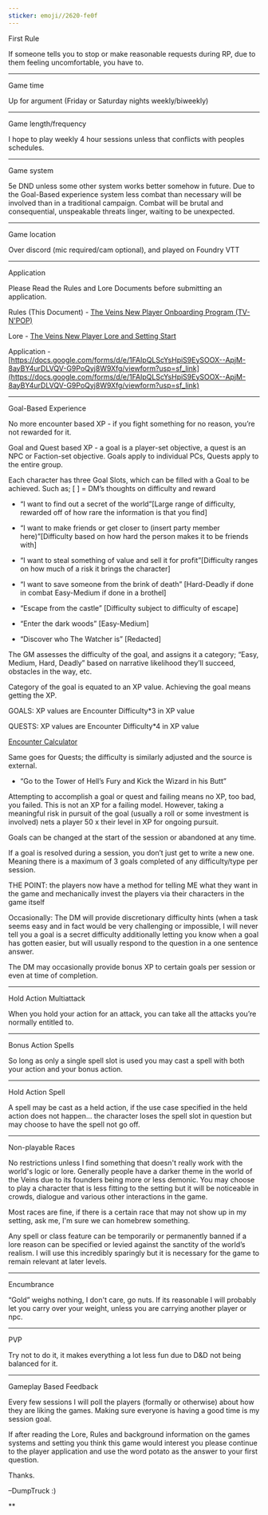 ```yaml
---
sticker: emoji//2620-fe0f
---
```


First Rule

If someone tells you to stop or make reasonable requests during RP, due to them feeling uncomfortable, you have to.

---

Game time

Up for argument (Friday or Saturday nights weekly/biweekly)

---

Game length/frequency

I hope to play weekly 4 hour sessions unless that conflicts with peoples schedules. 

---

Game system

5e DND unless some other system works better somehow in future. Due to the Goal-Based experience system less combat than necessary will be involved than in a traditional campaign. Combat will be brutal and consequential, unspeakable threats linger, waiting to be unexpected. 

---

Game location

Over discord (mic required/cam optional), and played on Foundry VTT

---

Application

Please Read the Rules and Lore Documents before submitting an application.

  

Rules (This Document) - [The Veins New Player Onboarding Program (TV-N'POP)](https://docs.google.com/document/d/1JJsM3cjpe9HIZNz8hPsYMNNMojPKoeth_Qz4mbVGiEg/edit?usp=sharing)

  

Lore - [The Veins New Player Lore and Setting Start](https://docs.google.com/document/d/15bjwseMRDizYvDCpAN1qmj2DDzehJJYTJYSchvWGrCI/edit?usp=sharing)

  

Application - [https://docs.google.com/forms/d/e/1FAIpQLScYsHpiS9EySOOX--ApjM-8ayBY4urDLVQV-G9PoQyj8W9Xfg/viewform?usp=sf_link](https://docs.google.com/forms/d/e/1FAIpQLScYsHpiS9EySOOX--ApjM-8ayBY4urDLVQV-G9PoQyj8W9Xfg/viewform?usp=sf_link)

---

  

Goal-Based Experience

No more encounter based XP - if you fight something for no reason, you’re not rewarded for it.

  

Goal and Quest based XP - a goal is a player-set objective, a quest is an NPC or Faction-set objective. Goals apply to individual PCs, Quests apply to the entire group.

  

Each character has three Goal Slots, which can be filled with a Goal to be achieved. Such as; [ ] = DM’s thoughts on difficulty and reward

- “I want to find out a secret of the world”[Large range of difficulty, rewarded off of how rare the information is that you find]
    
- “I want to make friends or get closer to (insert party member here)”[Difficulty based on how hard the person makes it to be friends with]
    
- “I want to steal something of value and sell it for profit”[Difficulty ranges on how much of a risk it brings the character]
    
- “I want to save someone from the brink of death” [Hard-Deadly if done in combat Easy-Medium if done in a brothel]
    
- “Escape from the castle” [Difficulty subject to difficulty of escape]
    
- “Enter the dark woods” [Easy-Medium]
    
- “Discover who The Watcher is” [Redacted]
    

  

The GM assesses the difficulty of the goal, and assigns it a category; “Easy, Medium, Hard, Deadly” based on narrative likelihood they’ll succeed, obstacles in the way, etc.

  

Category of the goal is equated to an XP value. Achieving the goal means getting the XP.

  

GOALS: XP values are Encounter Difficulty*3 in XP value

QUESTS: XP values are Encounter Difficulty*4 in XP value

[Encounter Calculator](https://www.dndbeyond.com/sources/basic-rules/building-combat-encounters#CombatEncounterDifficulty)

Same goes for Quests; the difficulty is similarly adjusted and the source is external.

- “Go to the Tower of Hell’s Fury and Kick the Wizard in his Butt”
    

  

Attempting to accomplish a goal or quest and failing means no XP, too bad, you failed. This is not an XP for a failing model. However, taking a meaningful risk in pursuit of the goal (usually a roll or some investment is involved) nets a player 50 x their level in XP for ongoing pursuit. 

  

Goals can be changed at the start of the session or abandoned at any time.

  

If a goal is resolved during a session, you don’t just get to write a new one. Meaning there is a maximum of 3 goals completed of any difficulty/type per session. 

  

THE POINT: the players now have a method for telling ME what they want in the game and mechanically invest the players via their characters in the game itself

  

Occasionally: The DM will provide discretionary difficulty hints (when a task seems easy and in fact would be very challenging or impossible, I will never tell you a goal is a secret difficulty additionally letting you know when a goal has gotten easier, but will usually respond to the question in a one sentence answer. 

The DM may occasionally provide bonus XP to certain goals per session or even at time of completion. 

---

Hold Action Multiattack

When you hold your action for an attack, you can take all the attacks you’re normally entitled to.

---

Bonus Action Spells

So long as only a single spell slot is used you may cast a spell with both your action and your bonus action.

---

Hold Action Spell

A spell may be cast as a held action, if the use case specified in the held action does not happen… the character loses the spell slot in question but may choose to have the spell not go off. 

---

Non-playable Races

No restrictions unless I find something that doesn't really work with the world's logic or lore. Generally people have a darker theme in the world of the Veins due to its founders being more or less demonic. You may choose to play a character that is less fitting to the setting but it will be noticeable in crowds, dialogue and various other interactions in the game.

Most races are fine, if there is a certain race that may not show up in my setting, ask me, I'm sure we can homebrew something. 

  

Any spell or class feature can be temporarily or permanently banned if a lore reason can be specified or levied against the sanctity of the world’s realism. I will use this incredibly sparingly but it is necessary for the game to remain relevant at later levels. 

---

Encumbrance

“Gold” weighs nothing, I don't care, go nuts. If its reasonable I will probably let you carry over your weight, unless you are carrying another player or npc.

---

PVP

Try not to do it, it makes everything a lot less fun due to D&D not being balanced for it. 

---

Gameplay Based Feedback 

Every few sessions I will poll the players (formally or otherwise) about how they are liking the games. Making sure everyone is having a good time is my session goal. 

  
  
  

If after reading the Lore, Rules and background information on the games systems and setting you think this game would interest you please continue to the player application and use the word potato as the answer to your first question. 

  

Thanks. 

–DumpTruck :)

  
  
  
**